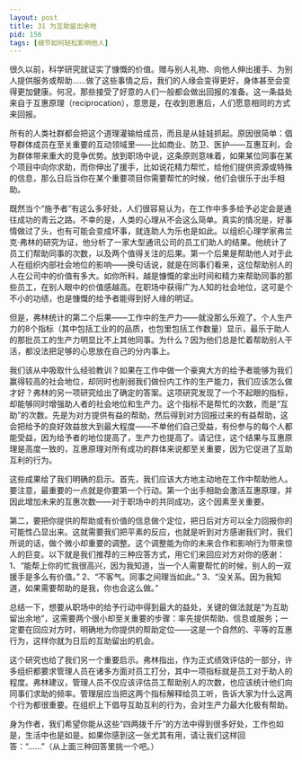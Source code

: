 ```yaml
---
layout: post
title: 31 为互助留出余地
pid: 156
tags: [细节如何轻松影响他人]
---
```

很久以前，科学研究就证实了慷慨的价值。赠与别人礼物、向他人伸出援手、为别人提供服务或帮助……做了这些事情之后，我们的人缘会变得更好，身体甚至会变得更加健康。何况，那些接受了好意的人们一般都会做出回报的准备。这一条益处来自于互惠原理（reciprocation），意思是，在收到恩惠后，人们愿意相同的方式来回报。

所有的人类社群都会把这个道理灌输给成员，而且是从娃娃抓起。原因很简单：倡导群体成员在至关重要的互动领域里——比如商业、防卫、医护——互惠互利，会为群体带来重大的竞争优势。放到职场中说，这条原则意味着，如果某位同事在某个项目中向你求助，而你伸出了援手，比如说花精力帮忙，给他们提供资源或特殊的信息，那么日后当你在某个重要项目你需要帮忙的时候，他们会很乐于出手相助。

既然当个“施予者”有这么多好处，人们很容易认为，在工作中多多给予必定会是通往成功的青云之路。不幸的是，人类的心理从不会这么简单。真实的情况是，好事情做过了头，也有可能会变成坏事，就连助人为乐也是如此。以组织心理学家弗兰克·弗林的研究为证，他分析了一家大型通讯公司的员工们助人的结果。他统计了员工们帮助同事的次数，以及两个值得关注的后果。第一个后果是帮助他人对于此人在组织内部社会地位的影响——换句话说，就是在同事们看来，这位帮助别人的人在公司中的价值有多大。如你所料，越是慷慨的拿出时间和精力来帮助同事的那些员工，在别人眼中的价值感越高。在职场中获得广为人知的社会地位，这可是个不小的功绩，也是慷慨的给予者能得到好人缘的明证。

但是，弗林统计的第二个后果——工作中的生产力——就没那么乐观了。个人生产力的8个指标（其中包括工业的的品质，也包里包括工作数量）显示，最乐于助人的那批员工的生产力明显比不上其他同事。为什么？因为他们总是忙着帮助别人干活，都没法把足够的心思放在自己的分内事上。

我们该从中吸取什么经验教训？如果在工作中做一个豪爽大方的给予者能够为我们赢得较高的社会地位，却同时也削弱我们做份内工作的生产能力，我们应该怎么做才好？弗林的另一项研究给出了确定的答案。这项研究发现了一个不起眼的指标，却能够同时增强助人者的社会地位和生产力。这个指标不是帮忙的次数，而是“互助”的次数。先是为对方提供有益的帮助，然后得到对方回报过来的有益帮助，这会把给予的良好效益放大到最大程度——不单他们自己受益，有份参与的每个人都能受益，因为给予者的地位提高了，生产力也提高了。请记住，这个结果与互惠原理是高度一致的，互惠原理对所有成功的群体来说都至关重要，因为它促进了互助互利的行为。

这些成果给了我们明确的启示。首先，我们应该大方地主动地在工作中帮助他人。要注意，最重要的一点就是你要第一个行动。第一个出手相助会激活互惠原理，并因此增加未来的互惠次数——对于职场中的共同成功，这个因素至关重要。

第二，要把你提供的帮助或有价值的信息做个定位，把日后对方可以全力回报你的可能性凸显出来。这就需要我们把平素的反应，也就是听到对方感谢我们时，我们所说的话，做个微小却重要的调整。这个调整能为你的未来合作和影响行为带来惊人的巨变。以下就是我们推荐的三种应答方式，用它们来回应对方对你的感谢：
1、“能帮上你的忙我很高兴，因为我知道，当一个人需要帮忙的时候，别人的一双援手是多么有价值。”
2、“不客气。同事之间理当如此。”
3、“没关系。因为我知道，如果需要帮助的是我，你也会这么做。”

总结一下，想要从职场中的给予行动中得到最大的益处，关键的做法就是“为互助留出余地”，这需要两个很小却至关重要的步骤：率先提供帮助、信息或服务；一定要在回应对方时，明确地为你提供的帮助定位——这是一个自然的、平等的互惠行为，这样你就为日后的互助留出的机会。

这个研究也给了我们另一个重要启示。弗林指出，作为正式绩效评估的一部分，许多组织都要求管理人员在诸多方面对员工打分，其中一项指标就是员工对于助人的程度。弗林建议，管理人员不仅应该评估员工帮助别人的次数，也应该统计他们向同事们求助的频率。管理层应当把这两个指标解释给员工听，告诉大家为什么这两个行为都很重要。在组织上下倡导互助互利的行为，会对生产力最大化极有帮助。

身为作者，我们希望你能从这些“四两拨千斤”的方法中得到很多好处，工作也如是，生活中也是如是。如果你感到这一张尤其有用，请让我们这样回答：“……”（从上面三种回答里挑一个吧。）
